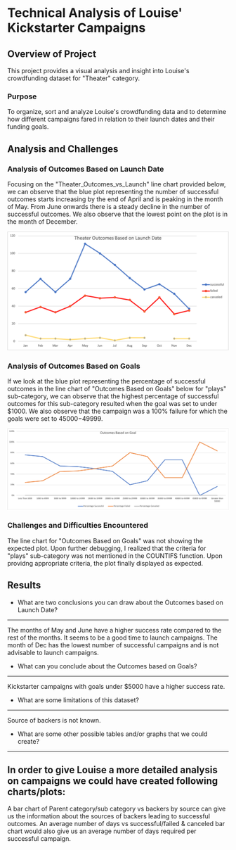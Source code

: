 # Technical Analysis of Louise' Kickstarter Campaigns

## Overview of Project
This project provides a visual analysis and insight into Louise's crowdfunding dataset for "Theater" category. 

### Purpose
To organize, sort and analyze Louise's crowdfunding data and to determine how different campaigns fared in relation to their launch dates and their funding goals.

## Analysis and Challenges

### Analysis of Outcomes Based on Launch Date
Focusing on the "Theater_Outcomes_vs_Launch" line chart provided below, we can observe that the blue plot representing the number of successful outcomes starts increasing by the end of April and is peaking in the month of May.  From June onwards there is a steady decline in the number of successful outcomes. We also observe that the lowest point on the plot is in the month of December.

![](resources/Theater_Outcomes_vs_Launch.png)

### Analysis of Outcomes Based on Goals
If we look at the blue plot representing the percentage of successful outcomes in the line chart of "Outcomes Based on Goals" below for "plays" sub-category, we can observe that the highest percentage of successful outcomes for this sub-category resulted when the goal was set to under $1000. We also observe that the campaign was a 100% failure for which the goals were set to $45000-$49999.

![](resources/Outcomes_vs_Goals.png)

### Challenges and Difficulties Encountered
The line chart for "Outcomes Based on Goals" was not showing the expected plot. Upon further debugging, I realized that the criteria for "plays" sub-category was not mentioned in the COUNTIFS function. Upon providng appropriate criteria, the plot finally displayed as expected.


## Results

- What are two conclusions you can draw about the Outcomes based on Launch Date?
---
  The months of May and June have a higher success rate compared to the rest of the months. It seems to be a good time to launch campaigns.
  The month of Dec has the lowest number of successful campaigns and is not advisable to launch campaigns.

- What can you conclude about the Outcomes based on Goals?
---
  Kickstarter campaigns with goals under $5000 have a higher success rate.

- What are some limitations of this dataset?
---
  Source of backers is not known. 

- What are some other possible tables and/or graphs that we could create?
---
  In order to give Louise a more detailed analysis on campaigns we could have created following charts/plots:
  ---
   A bar chart of Parent category/sub category vs backers by source can give us the information about the sources of backers leading to successful outcomes.
   An average number of days vs successful/failed & canceled bar chart would also give us an average number of days required per successful campaign.